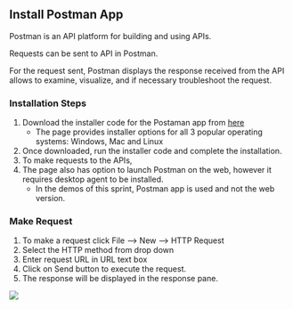 ## Install Postman App

Postman is an API platform for building and using APIs.

Requests can be sent to API in Postman.

For the request sent, Postman displays the response received from the API allows to examine, visualize, and if necessary troubleshoot the request.

### Installation Steps

1. Download the installer code for the Postaman app from [here](https://www.postman.com/downloads/)
    - The page provides installer options for all 3 popular operating systems: Windows, Mac and Linux
2. Once downloaded, run the installer code and complete the installation.
3. To make requests to the APIs, 
4. The page also has option to launch Postman on the web, however it requires desktop agent to be installed.
    - In the demos of this sprint, Postman app is used and not the web version.

### Make Request

1. To make a request click File --> New --> HTTP Request
2. Select the HTTP method from drop down
3. Enter request URL in URL text box
4. Click on Send button to execute the request.
5. The response will be displayed in the response pane.

![](./postman-app.png)